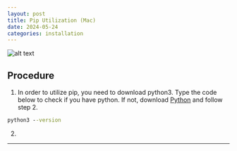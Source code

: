 ```yaml
---
layout: post
title: Pip Utilization (Mac)
date: 2024-05-24
categories: installation
---
```

![alt text](/blog/public/img/LengthofLastWord.png)

## Procedure
1. In order to utilize pip, you need to download python3. Type the code below to check if you have python. If not, download <a href="https://www.python.org/downloads/">Python</a> and follow step 2.
```cmd
python3 --version
```
2. 

---